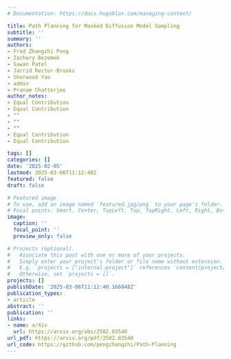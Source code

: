 ```yaml
---
# Documentation: https://docs.hugoblox.com/managing-content/

title: Path Planning for Masked Diffusion Model Sampling
subtitle: ''
summary: ''
authors:
- Fred Zhangzhi Peng
- Zachary Bezemek
- Sawan Patel
- Jarrid Rector-Brooks
- Sherwood Yao
- admin
- Pranam Chatterjee
author_notes:
- Equal Contribution
- Equal Contribution
- ""
- ""
- ""
- Equal Contribution
- Equal Contribution

tags: []
categories: []
date: '2025-02-05'
lastmod: 2025-03-06T11:12:40Z
featured: false
draft: false

# Featured image
# To use, add an image named `featured.jpg/png` to your page's folder.
# Focal points: Smart, Center, TopLeft, Top, TopRight, Left, Right, BottomLeft, Bottom, BottomRight.
image:
  caption: ''
  focal_point: ''
  preview_only: false

# Projects (optional).
#   Associate this post with one or more of your projects.
#   Simply enter your project's folder or file name without extension.
#   E.g. `projects = ["internal-project"]` references `content/project/deep-learning/index.md`.
#   Otherwise, set `projects = []`.
projects: []
publishDate: '2025-03-06T11:12:40.166848Z'
publication_types:
- article
abstract: ''
publication: ''
links:
- name: arXiv
  url: https://arxiv.org/abs/2502.03540
url_pdf: https://arxiv.org/pdf/2502.03540
url_code: https://github.com/pengzhangzhi/Path-Planning
---
```

